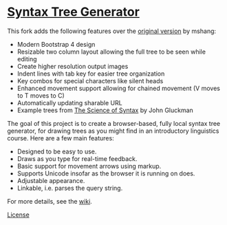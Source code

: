# [Syntax Tree Generator](https://dprebyl.github.io/syntree/)

This fork adds the following features over the [original version](https://github.com/mshang/syntree/) by mshang:

* Modern Bootstrap 4 design
* Resizable two column layout allowing the full tree to be seen while editing
* Create higher resolution output images
* Indent lines with tab key for easier tree organization
* Key combos for special characters like silent heads
* Enhanced movement support allowing for chained movement (V moves to T moves to C)
* Automatically updating sharable URL
* Example trees from [The Science of Syntax](https://syntax.pressbooks.com/) by John Gluckman

The goal of this project is to create a browser-based, fully local syntax tree generator, for drawing trees as you might find in an introductory linguistics course. Here are a few main features:

* Designed to be easy to use.
* Draws as you type for real-time feedback.
* Basic support for movement arrows using markup.
* Supports Unicode insofar as the browser it is running on does.
* Adjustable appearance.
* Linkable, i.e. parses the query string.

For more details, see the [wiki](https://github.com/mshang/syntree/wiki).

[License](https://dprebyl.github.io/syntree/LICENSE.txt)